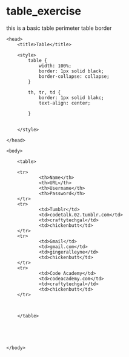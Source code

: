 # table_exercise
this is a basic table perimeter table border

<!DOCTYPE html>

	<head>
		<title>Table</title>

		<style>
			table {
				width: 100%;
				border: 1px solid black;
				border-collapse: collapse;
			}

			th, tr, td {
				border: 1px solid blakc;
				text-align: center; 

			}


		</style>

	</head>

	<body>
		
		<table>

		<tr>
				<th>Name</th>
				<th>URL</th>
				<th>Username</th>
				<th>Password</th>
		</tr>
		<tr>
				<td>Tumblr</td>
				<td>codetalk.02.tumblr.com</td>
				<td>craftytechgal</td>
				<td>chickenbutt</td>
		</tr>
		<tr>
				<td>Gmail</td>
				<td>gmail.com</td>
				<td>gingeralleyne</td>
				<td>chickenbutt</td>
		</tr>
		<tr>
				<td>Code Academy</td>
				<td>codeacademy.com</td>
				<td>craftytechgal</td>
				<td>chickenbutt</td>
		</tr>



		</table>




	
	</body>





</html>
